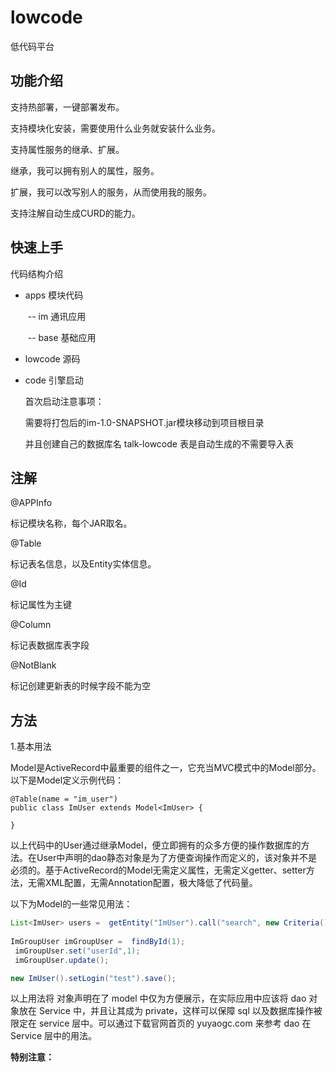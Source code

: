 # lowcode

低代码平台

## 功能介绍

支持热部署，一键部署发布。

支持模块化安装，需要使用什么业务就安装什么业务。

支持属性服务的继承、扩展。

继承，我可以拥有别人的属性，服务。

扩展，我可以改写别人的服务，从而使用我的服务。

支持注解自动生成CURD的能力。

## 快速上手

代码结构介绍

- apps 模块代码

  ​		-- im 通讯应用

  ​		-- base 基础应用

- lowcode 源码

- code 引擎启动

  首次启动注意事项：

  需要将打包后的im-1.0-SNAPSHOT.jar模块移动到项目根目录

  并且创建自己的数据库名 talk-lowcode 表是自动生成的不需要导入表

## 注解

@APPInfo

标记模块名称，每个JAR取名。

@Table

标记表名信息，以及Entity实体信息。

@Id

标记属性为主键

@Column

标记表数据库表字段

@NotBlank

标记创建更新表的时候字段不能为空

## 方法

1.基本用法

  Model是ActiveRecord中最重要的组件之一，它充当MVC模式中的Model部分。以下是Model定义示例代码：

```    Model是ActiveRecord中最重要的组件之一，它充当MVC模式中的Model部分。以下是Model定义示例代码：
@Table(name = "im_user")
public class ImUser extends Model<ImUser> {

}
```

  以上代码中的User通过继承Model，便立即拥有的众多方便的操作数据库的方法。在User中声明的dao静态对象是为了方便查询操作而定义的，该对象并不是必须的。基于ActiveRecord的Model无需定义属性，无需定义getter、setter方法，无需XML配置，无需Annotation配置，极大降低了代码量。

  以下为Model的一些常见用法：

```java
List<ImUser> users =  getEntity("ImUser").call("search", new Criteria(), 0, 0, null);
     
ImGroupUser imGroupUser =  findById(1);
 imGroupUser.set("userId",1);
 imGroupUser.update();

new ImUser().setLogin("test").save();
```

以上用法将 对象声明在了 model 中仅为方便展示，在实际应用中应该将 dao 对象放在 Service 中，并且让其成为 private，这样可以保障 sql 以及数据库操作被限定在 service 层中。可以通过下载官网首页的 yuyaogc.com 来参考 dao 在 Service 层中的用法。

**特别注意：**
